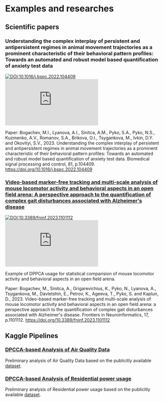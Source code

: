 # Examples and researches

## Scientific papers

### Understanding the complex interplay of persistent and antipersistent regimes in animal movement trajectories as a prominent characteristic of their behavioral pattern profiles: Towards an automated and robust model based quantification of anxiety test data

[![DOI:10.1016/j.bspc.2022.104409](https://zenodo.org/badge/DOI/10.1016/j.bspc.2022.104409.svg)](https://doi.org/10.1016/j.bspc.2022.104409)
[![Citation Badge](https://api.juleskreuer.eu/citation-badge.php?doi=10.1016/j.bspc.2022.104409)](https://juleskreuer.eu/projekte/citation-badge/)

Paper: Bogachev, M.I., Lyanova, A.I., Sinitca, A.M., Pyko, S.A., Pyko, N.S., Kuzmenko, A.V., Romanov, S.A., Brikova, O.I., Tsygankova, M., Ivkin, D.Y. and Okovityi, S.V., 2023. Understanding the complex interplay of persistent and antipersistent regimes in animal movement trajectories as a prominent characteristic of their behavioral pattern profiles: Towards an automated and robust model based quantification of anxiety test data. Biomedical signal processing and control, 81, p.104409. <https://doi.org/10.1016/j.bspc.2022.104409>

### [Video-based marker-free tracking and multi-scale analysis of mouse locomotor activity and behavioral aspects in an open field arena: A perspective approach to the quantification of complex gait disturbances associated with Alzheimer's disease]("./Video-based_marker-free_tracking_and_multi-scale_analysis.ipynb")

[![DOI:10.3389/fninf.2023.1101112](https://zenodo.org/badge/DOI/10.3389/fninf.2023.1101112.svg)](https://doi.org/10.3389/fninf.2023.1101112)
[![Citation Badge](https://api.juleskreuer.eu/citation-badge.php?doi=10.3389/fninf.2023.1101112)](https://juleskreuer.eu/projekte/citation-badge/)

Example of DPPCA usage for statistical comparision of mouse locomotor activity and behavioral aspects in an open field arena.

Paper: Bogachev, M., Sinitca, A., Grigarevichius, K., Pyko, N., Lyanova, A., Tsygankova, M., Davletshin, E., Petrov, K., Ageeva, T., Pyko, S. and Kaplun, D., 2023. Video-based marker-free tracking and multi-scale analysis of mouse locomotor activity and behavioral aspects in an open field arena: a perspective approach to the quantification of complex gait disturbances associated with Alzheimer's disease. Frontiers in Neuroinformatics, 17, p.1101112. <https://doi.org/10.3389/fninf.2023.1101112>

## Kaggle Pipelines

### [DPCCA-based Analysis of Air Quality Data](https://www.kaggle.com/code/user164919/dpcca-based-analysis-of-air-quality-data)

Preliminary analysis of Air Quality Data based on the publicitly available [dataset](https://www.kaggle.com/datasets/khushikyad001/air-quality-data).

### [DPCCA-based Analysis of Residential power usage](https://www.kaggle.com/code/user164919/dpcca-based-analysis-of-residential-power-usage)

Preliminary analysis of Residential power usage based on the publicitly available [dataset](https://www.kaggle.com/datasets/srinuti/residential-power-usage-3years-data-timeseries).
